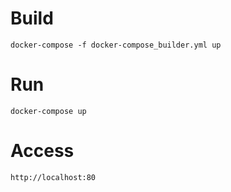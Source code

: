 # Build

```docker-compose -f docker-compose_builder.yml up```

# Run

```docker-compose up```

# Access

```http://localhost:80```